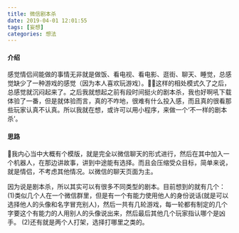 ```yaml
---
title: 微信剧本杀
date: 2019-04-01 12:01:55
tags: [妄想]
categories: 想法
---
```

#### 介绍
感觉情侣间能做的事情无非就是做饭、看电视、看电影、逛街、聊天、睡觉，总感觉缺少了一种游戏的感觉（因为本人喜欢玩游戏）。这样的相处模式久了之后，总感觉就沉闷起来了。之后我就想起之前有段时间挺火的剧本杀，我也好啊吼下载体验了一番，但是就体验而言，真的不咋地，很难有什么投入感，而且真的很看那些玩家认真不认真。所以我就在想，或许可以用小程序，来做一个‘不一样的剧本杀’。

#### 思路
我内心当中大概有个模版，就是完全以微信聊天的形式进行，然后在其中加入一个机器人，在那边讲故事，讲到中途能有选择。而且会压缩受众目标，简单来说，就是情侣，不考虑其他情况。以微信的聊天页面为主。

因为说是剧本杀，所以其实可以有很多不同类型的剧本。目前想到的就有几个：
(1)类似几个人在一个微信群里，但是有一个有能力使用他人的身份说话(就是可以选择他人的头像和名字冒充别人)，然后一共有几轮游戏，每一轮都有制定的几个字要这个有能力的人用别人的头像说出来，然后最后其他几个玩家指认哪个是凶手。
(2)还有就是两个人打架，选择打哪里之类的。